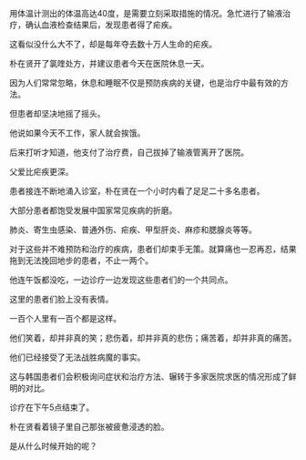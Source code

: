 用体温计测出的体温高达40度，是需要立刻采取措施的情况。急忙进行了输液治疗，确认血液检查结果后，发现患者得了疟疾。

这看似没什么大不了，却是每年夺去数十万人生命的疟疾。

朴在贤开了氯喹处方，并建议患者今天在医院休息一天。

因为人们常常忽略，休息和睡眠不仅是预防疾病的关键，也是治疗中最有效的方法。

但患者却坚决地摇了摇头。

他说如果今天不工作，家人就会挨饿。

后来打听才知道，他支付了治疗费，自己拔掉了输液管离开了医院。

父爱比疟疾更深。

患者接连不断地涌入诊室，朴在贤在一个小时内看了足足二十多名患者。

大部分患者都饱受发展中国家常见疾病的折磨。

肺炎、寄生虫感染、普通外伤、疟疾、甲型肝炎、麻疹和腮腺炎等等。

对于这些并不难预防和治疗的疾病，患者们却束手无策。就算痛也一忍再忍，结果拖到无法挽回地步的患者，不止一两个。

他连午饭都没吃，一边诊疗一边发现这些患者们的一个共同点。

这里的患者们脸上没有表情。

一百个人里有一百个都是这样。

他们笑着，却并非真的笑；悲伤着，却并非真的悲伤；痛苦着，却并非真的痛苦。

他们已经接受了无法战胜病魔的事实。

这与韩国患者们会积极询问症状和治疗方法、辗转于多家医院求医的情况形成了鲜明的对比。

诊疗在下午5点结束了。

朴在贤看着镜子里自己那张被疲惫浸透的脸。

是从什么时候开始的呢？